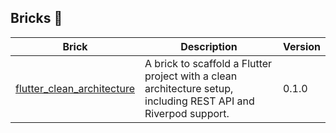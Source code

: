 <!-- <p align="center">
<img src="https://raw.githubusercontent.com/felangel/mason/master/assets/mason_full.png" height="125" alt="Your Project Logo" />
</p> -->

<!-- <p align="center">
<a href="YOUR_GITHUB_ACTIONS_URL"><img src="YOUR_GITHUB_ACTIONS_BADGE_URL" alt="Your Project Name"></a>
<a href="YOUR_ANALYSIS_PACKAGE_URL"><img src="YOUR_ANALYSIS_BADGE_URL" alt="style: your analysis style"></a>
<a href="https://opensource.org/licenses/MIT"><img src="https://img.shields.io/badge/license-MIT-purple.svg" alt="License: MIT"></a>
</p> -->

<!-- <p align="center">
A collection of Mason bricks to supercharge your Flutter development process.
</p> -->

<!-- --- -->

## Bricks 🧱

| Brick                                                          | Description                                                                                                       | Version |
| -------------------------------------------------------------- | ----------------------------------------------------------------------------------------------------------------- | ------- |
| [flutter_clean_architecture](https://brickhub.dev/bricks/flutter_clean_architecture) | A brick to scaffold a Flutter project with a clean architecture setup, including REST API and Riverpod support. | 0.1.0   |


<!-- ## Documentation

Each brick in this collection comes with its own documentation:

- [Flutter Clean Architecture](https://github.com/YOUR_GITHUB_USERNAME/mason_bricks/tree/master/bricks/flutter_clean_architecture) -->

<!-- ## Contributing

Contributions are what make the open-source community such an amazing place to learn, inspire, and create. Any contributions you make are **greatly appreciated**.

Please read [CONTRIBUTING.md](https://github.com/YOUR_GITHUB_USERNAME/mason_bricks/tree/master/CONTRIBUTING.md) for details on our code of conduct, and the process for submitting pull requests. -->

<!-- ## Maintainers

- [Your Name](YOUR_GITHUB_PROFILE_URL)
- ...additional maintainers...

--- -->
